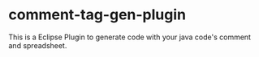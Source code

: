 comment-tag-gen-plugin
======================

This is a Eclipse Plugin to generate code with your java code's comment and spreadsheet.
